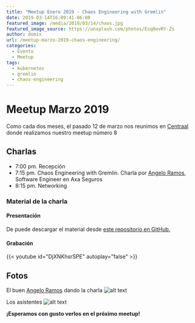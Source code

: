 ```yaml
---
title: "Meetup Enero 2019 - Chaos Engineering with Gremlin"
date: 2019-03-14T16:09:41-06:00
featured_image: /media/2019/03/14/chaos.jpg
featured_image_source: https://unsplash.com/photos/Esq0ovRY-Zs
author: domix
url: /meetup-marzo-2019-chaos-engineering/
categories:
  - Evento
  - Meetup
tags:
  - kubernetes
  - gremlin
  - chaos-engineering
---
```


# Meetup Marzo 2019

Como cada dos meses, el pasado 12 de marzo nos reunimos en [Centraal][01] donde realizamos nuestro meetup número 8

## Charlas

* 7:00 pm. Recepción
* 7:15 pm. Chaos Engineering with Gremlin. Charla por [Angelo Ramos][02], Software Engineer en Axa Seguros
* 8:15 pm. Networking

### Material de la charla

#### Presentación

De puede descargar el material desde [este repositorio en GitHub.][03]


#### Grabación

{{< youtube id="DjXNKhsrSPE" autoplay="false" >}}

## Fotos

El buen [Angelo Ramos][02] dando la charla
![alt text][05]

Los asistentes
![alt text][04]




**¡Esperamos con gusto verlos en el próximo meetup!**

[01]: http://centraal.com/
[02]: https://twitter.com/angelorum "Angelo Ramos en Twitter"
[03]: https://github.com/Angelorum/chaosEngineeringTalk
[04]: /media/2019/03/14/01.jpg "Charla sobre Gremlin"
[05]: /media/2019/03/14/02.jpg "Charla sobre Gremlin"


